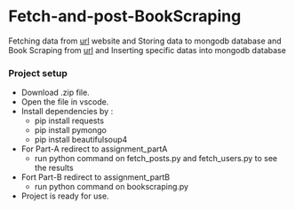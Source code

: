 # Fetch-and-post-BookScraping
 Fetching data from [url](https://dummyapi.io/) website and Storing data to mongodb database and Book Scraping from [url](http://books.toscrape.com) and Inserting specific datas into mongodb database

### Project setup 
- Download .zip file.
- Open the file in vscode.
- Install dependencies by :
   - pip install requests
   - pip install pymongo
   - pip install beautifulsoup4
- For Part-A redirect to assignment_partA
   - run python command on fetch_posts.py and fetch_users.py to see the results
- Fort Part-B redirect to assignment_partB
   - run python command on bookscraping.py
- Project is ready for use.

